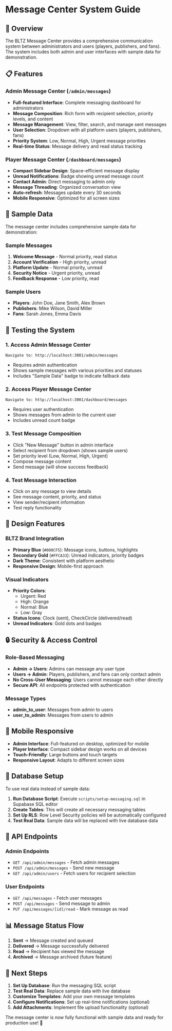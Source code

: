# Message Center System Guide

## 🎯 **Overview**

The BLTZ Message Center provides a comprehensive communication system between administrators and users (players, publishers, and fans). The system includes both admin and user interfaces with sample data for demonstration.

## 📋 **Features**

### **Admin Message Center** (`/admin/messages`)
- **Full-featured Interface**: Complete messaging dashboard for administrators
- **Message Composition**: Rich form with recipient selection, priority levels, and content
- **Message Management**: View, filter, search, and manage sent messages
- **User Selection**: Dropdown with all platform users (players, publishers, fans)
- **Priority System**: Low, Normal, High, Urgent message priorities
- **Real-time Status**: Message delivery and read status tracking

### **Player Message Center** (`/dashboard/messages`)
- **Compact Sidebar Design**: Space-efficient message display
- **Unread Notifications**: Badge showing unread message count
- **Contact Admin**: Direct messaging to admin only
- **Message Threading**: Organized conversation view
- **Auto-refresh**: Messages update every 30 seconds
- **Mobile Responsive**: Optimized for all screen sizes

## 🎨 **Sample Data**

The message center includes comprehensive sample data for demonstration:

### **Sample Messages**
1. **Welcome Message** - Normal priority, read status
2. **Account Verification** - High priority, unread
3. **Platform Update** - Normal priority, unread
4. **Security Notice** - Urgent priority, unread
5. **Feedback Response** - Low priority, read

### **Sample Users**
- **Players**: John Doe, Jane Smith, Alex Brown
- **Publishers**: Mike Wilson, David Miller
- **Fans**: Sarah Jones, Emma Davis

## 🔧 **Testing the System**

### **1. Access Admin Message Center**
```
Navigate to: http://localhost:3001/admin/messages
```
- Requires admin authentication
- Shows sample messages with various priorities and statuses
- Includes "Sample Data" badge to indicate fallback data

### **2. Access Player Message Center**
```
Navigate to: http://localhost:3001/dashboard/messages
```
- Requires user authentication
- Shows messages from admin to the current user
- Includes unread count badge

### **3. Test Message Composition**
- Click "New Message" button in admin interface
- Select recipient from dropdown (shows sample users)
- Set priority level (Low, Normal, High, Urgent)
- Compose message content
- Send message (will show success feedback)

### **4. Test Message Interaction**
- Click on any message to view details
- See message content, priority, and status
- View sender/recipient information
- Test reply functionality

## 🎨 **Design Features**

### **BLTZ Brand Integration**
- **Primary Blue** (`#000CF5`): Message icons, buttons, highlights
- **Secondary Gold** (`#FFCA33`): Unread indicators, priority badges
- **Dark Theme**: Consistent with platform aesthetic
- **Responsive Design**: Mobile-first approach

### **Visual Indicators**
- **Priority Colors**: 
  - Urgent: Red
  - High: Orange
  - Normal: Blue
  - Low: Gray
- **Status Icons**: Clock (sent), CheckCircle (delivered/read)
- **Unread Indicators**: Gold dots and badges

## 🔒 **Security & Access Control**

### **Role-Based Messaging**
- **Admin → Users**: Admins can message any user type
- **Users → Admin**: Players, publishers, and fans can only contact admin
- **No Cross-User Messaging**: Users cannot message each other directly
- **Secure API**: All endpoints protected with authentication

### **Message Types**
- **admin_to_user**: Messages from admin to users
- **user_to_admin**: Messages from users to admin

## 📱 **Mobile Responsive**

- **Admin Interface**: Full-featured on desktop, optimized for mobile
- **Player Interface**: Compact sidebar design works on all devices
- **Touch-Friendly**: Large buttons and touch targets
- **Responsive Layout**: Adapts to different screen sizes

## 🚀 **Database Setup**

To use real data instead of sample data:

1. **Run Database Script**: Execute `scripts/setup-messaging.sql` in Supabase SQL editor
2. **Create Tables**: This will create all necessary messaging tables
3. **Set Up RLS**: Row Level Security policies will be automatically configured
4. **Test Real Data**: Sample data will be replaced with live database data

## 🔄 **API Endpoints**

### **Admin Endpoints**
- `GET /api/admin/messages` - Fetch admin messages
- `POST /api/admin/messages` - Send new message
- `GET /api/admin/users` - Fetch users for recipient selection

### **User Endpoints**
- `GET /api/messages` - Fetch user messages
- `POST /api/messages` - Send message to admin
- `PUT /api/messages/[id]/read` - Mark message as read

## 📊 **Message Status Flow**

1. **Sent** → Message created and queued
2. **Delivered** → Message successfully delivered
3. **Read** → Recipient has viewed the message
4. **Archived** → Message archived (future feature)

## 🎯 **Next Steps**

1. **Set Up Database**: Run the messaging SQL script
2. **Test Real Data**: Replace sample data with live database
3. **Customize Templates**: Add your own message templates
4. **Configure Notifications**: Set up real-time notifications (optional)
5. **Add Attachments**: Implement file upload functionality (optional)

The message center is now fully functional with sample data and ready for production use! 🎉

